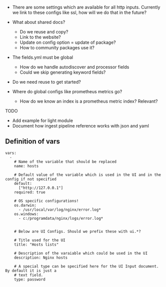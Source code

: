 
* There are some settings which are available for all http inputs. Currently we link to these configs like ssl, how will we do that in the future?
* What about shared docs?
  * Do we reuse and copy?
  * Link to the website?
  * Update on config option = update of package?
  * How to community packages use it?
    
* The fields.yml must be global
  * How do we handle autodiscover and processor fields
  * Could we skip generating keyword fields?
  
  
* Do we need reuse to get started?
* Where do global configs like prometheus metrics go?
  * How do we know an index is a prometheus metric index? Relevant?

TODO

* Add example for light module
* Document how ingest pipeline reference works with json and yaml


## Definition of vars

```
vars:
  -
    # Name of the variable that should be replaced
    name: hosts

    # Default value of the variable which is used in the UI and in the config if not specified
    default:
      ["http://127.0.0.1"]
    required: true

    # OS specific configurations!
    os.darwin:
      - /usr/local/var/log/nginx/error.log*
    os.windows:
      - c:/programdata/nginx/logs/error.log*


    # Below are UI Configs. Should we prefix these with ui.*?

    # Title used for the UI
    title: "Hosts lists"

    # Description of the varaiable which could be used in the UI
    description: Nginx hosts

    # A special type can be specified here for the UI Input document. By default it is just a 
    # text field.
    type: password

```
